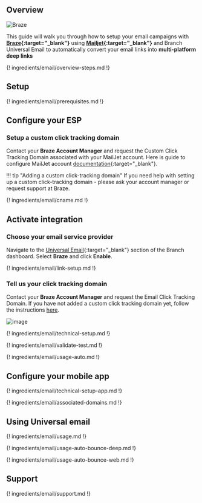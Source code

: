 ## Overview

![Braze](/_assets/img/pages/email/braze/braze.png)

This guide will walk you through how to setup your email campaigns with **[Braze](https://www.braze.com/){:target="\_blank"}** using **[Mailjet](https://www.mailjet.com/){:target="\_blank"}**  and Branch Universal Email to automatically convert your email links into **multi-platform deep links**

{! ingredients/email/overview-steps.md !}

## Setup

{! ingredients/email/prerequisites.md !}

## Configure your ESP

### Setup a custom click tracking domain

Contact your **Braze Account Manager** and request the Custom Click Tracking Domain associated with your MailJet account. Here is guide to configure MailJet account [documentation](/emails/mailjet/#configure-your-esp/){:target="\_blank"}.

!!! tip "Adding a custom click-tracking domain"
    If you need help with setting up a custom click-tracking domain - please ask your account manager or request support at Braze.

{! ingredients/email/cname.md !}

## Activate integration

### Choose your email service provider

Navigate to the [Universal Email](https://dashboard.branch.io/email){:target="\_blank"} section of the Branch dashboard. Select **Braze** and click **Enable**.

{! ingredients/email/link-setup.md !}

### Tell us your click tracking domain

Contact your **Braze Account Manager** and request the Email Click Tracking Domain. If you have not added a custom click tracking domain yet, follow the instructions [here](#setup-a-custom-click-tracking-domain).

![image](/_assets/img/pages/email/braze/setup-config.png)

{! ingredients/email/technical-setup.md !}

{! ingredients/email/validate-test.md !}

{! ingredients/email/usage-auto.md !}

## Configure your mobile app

{! ingredients/email/technical-setup-app.md !}

{! ingredients/email/associated-domains.md !}

## Using Universal email

{! ingredients/email/usage.md !}

{! ingredients/email/usage-auto-bounce-deep.md !}

{! ingredients/email/usage-auto-bounce-web.md !}


## Support

{! ingredients/email/support.md !}
